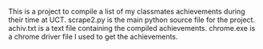 This is a project to compile a list of my classmates achievements during their time at UCT.
scrape2.py is the main python source file for the project.
achiv.txt is a text file containing the compiled achievements.
chrome.exe is a chrome driver file I used to get the achievements.
